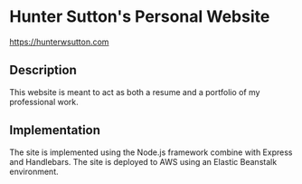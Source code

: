 Hunter Sutton's Personal Website
================================

https://hunterwsutton.com

Description
-----------

This website is meant to act as both a resume and a portfolio of my professional work.

Implementation
--------------

The site is implemented using the Node.js framework combine with Express and Handlebars. The site is deployed to AWS using an Elastic Beanstalk environment.